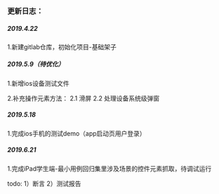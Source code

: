 ### 更新日志：
##### 2019.4.22
1.新建gitlab仓库，初始化项目-基础架子

##### 2019.5.9（待优化）
1.新增ios设备测试文件

2.补充操作元素方法：
  2.1 滑屏
  2.2 处理设备系统级弹窗
  
##### 2019.5.18
1.完成ios手机的测试demo（app启动页用户登录）

##### 2019.6.21
1.完成iPad学生端-最小用例回归集里涉及场景的控件元素抓取，待调试运行

todo:
1）断言
2）测试报告
